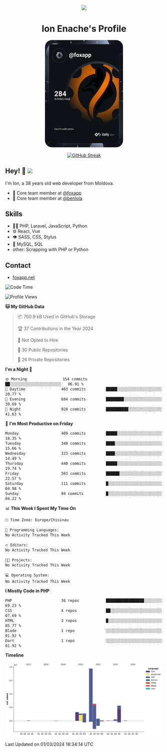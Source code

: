 <div id="header" align="center">
  <img src="https://media.giphy.com/media/M9gbBd9nbDrOTu1Mqx/giphy.gif" width="100"/>
	<h1>Ion Enache's Profile</h1>
</div>
<div align="center">
	<a href="https://app.daily.dev/foxapp"><img src="https://github.com/foxapp/foxapp/blob/master/devcard.svg" width="250" alt="Ion Enache's Dev Card"/></a>
</div>


<div align="center">
	
[![GitHub Streak](http://github-readme-streak-stats.herokuapp.com?user=foxapp&hide_border=true&date_format=M%20j%5B%2C%20Y%5D)](https://git.io/streak-stats)
	
</div>


## Hey! 👋 <img src="https://media.giphy.com/media/hvRJCLFzcasrR4ia7z/giphy.gif" width="30px"/>
I'm Ion, a 38 years old web developer from Moldova.


- 👥 Core team member at [@foxapp](https://github.com/foxapp)
- 👥 Core team member at [@benlola](https://github.com/benlola)

## Skills
- 👨‍💻 PHP, Laravel, JavaScript, Python
- ⚙️ React, Vue
- 👁️ SASS, CSS, Stylus
- 💽 MySQL, SQL
- other: Scrapping with PHP or Python

## Contact
- [foxapp.net](https://www.foxapp.net)

<!--START_SECTION:waka-->
![Code Time](http://img.shields.io/badge/Code%20Time-1%2C695%20hrs%2025%20mins-blue)

![Profile Views](http://img.shields.io/badge/Profile%20Views-0-blue)

**🐱 My GitHub Data** 

> 📦 760.9 kB Used in GitHub's Storage 
 > 
> 🏆 37 Contributions in the Year 2024
 > 
> 🚫 Not Opted to Hire
 > 
> 📜 30 Public Repositories 
 > 
> 🔑 26 Private Repositories 
 > 
**I'm a Night 🦉** 

```text
🌞 Morning                154 commits         ██░░░░░░░░░░░░░░░░░░░░░░░   06.91 % 
🌆 Daytime                463 commits         █████░░░░░░░░░░░░░░░░░░░░   20.77 % 
🌃 Evening                684 commits         ████████░░░░░░░░░░░░░░░░░   30.69 % 
🌙 Night                  928 commits         ██████████░░░░░░░░░░░░░░░   41.63 % 
```
📅 **I'm Most Productive on Friday** 

```text
Monday                   409 commits         █████░░░░░░░░░░░░░░░░░░░░   18.35 % 
Tuesday                  349 commits         ████░░░░░░░░░░░░░░░░░░░░░   15.66 % 
Wednesday                323 commits         ████░░░░░░░░░░░░░░░░░░░░░   14.49 % 
Thursday                 440 commits         █████░░░░░░░░░░░░░░░░░░░░   19.74 % 
Friday                   503 commits         ██████░░░░░░░░░░░░░░░░░░░   22.57 % 
Saturday                 111 commits         █░░░░░░░░░░░░░░░░░░░░░░░░   04.98 % 
Sunday                   94 commits          █░░░░░░░░░░░░░░░░░░░░░░░░   04.22 % 
```


📊 **This Week I Spent My Time On** 

```text
🕑︎ Time Zone: Europe/Chisinau

💬 Programming Languages: 
No Activity Tracked This Week

🔥 Editors: 
No Activity Tracked This Week

🐱‍💻 Projects: 
No Activity Tracked This Week

💻 Operating System: 
No Activity Tracked This Week
```

**I Mostly Code in PHP** 

```text
PHP                      36 repos            █████████████████░░░░░░░░   69.23 % 
CSS                      4 repos             ██░░░░░░░░░░░░░░░░░░░░░░░   07.69 % 
HTML                     3 repos             █░░░░░░░░░░░░░░░░░░░░░░░░   05.77 % 
Blade                    1 repo              ░░░░░░░░░░░░░░░░░░░░░░░░░   01.92 % 
Dart                     1 repo              ░░░░░░░░░░░░░░░░░░░░░░░░░   01.92 % 
```



**Timeline**

![Lines of Code chart](https://raw.githubusercontent.com/foxapp/foxapp/master/assets/bar_graph.png)


 Last Updated on 01/03/2024 18:34:14 UTC
<!--END_SECTION:waka-->
